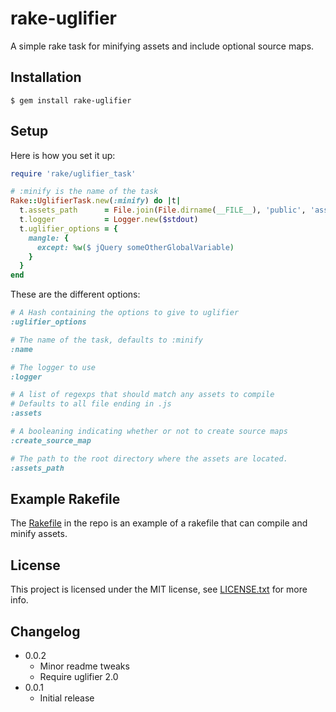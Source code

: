 rake-uglifier
===
A simple rake task for minifying assets and include optional source maps.

Installation
---
```
$ gem install rake-uglifier
```

Setup
---
Here is how you set it up:
```ruby
require 'rake/uglifier_task'

# :minify is the name of the task
Rake::UglifierTask.new(:minify) do |t|
  t.assets_path      = File.join(File.dirname(__FILE__), 'public', 'assets')
  t.logger           = Logger.new($stdout)
  t.uglifier_options = {
    mangle: {
      except: %w($ jQuery someOtherGlobalVariable)
    }
  }
end
```

These are the different options:

```ruby
# A Hash containing the options to give to uglifier
:uglifier_options

# The name of the task, defaults to :minify
:name

# The logger to use
:logger

# A list of regexps that should match any assets to compile
# Defaults to all file ending in .js
:assets

# A booleaning indicating whether or not to create source maps
:create_source_map

# The path to the root directory where the assets are located.
:assets_path
```

Example Rakefile
---
The [Rakefile](https://github.com/wrapp/rake-uglifier/blob/master/Rakefile) in the repo is an example of a rakefile that can compile and minify
assets.

License
---
This project is licensed under the MIT license, see [LICENSE.txt](https://github.com/wrapp/rake-uglifier/blob/master/LICENSE.txt) for more info.

Changelog
---
 * 0.0.2
   * Minor readme tweaks
   * Require uglifier 2.0
 * 0.0.1
   * Initial release
